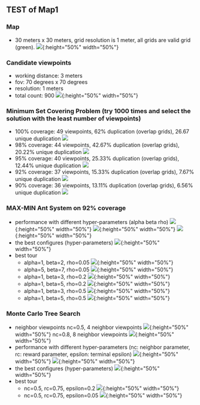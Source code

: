 ## TEST of Map1  

### Map
- 30 meters x 30 meters, grid resolution is 1 meter, all grids are valid grid (green).
![](image/map331.jpeg){:height="50%" width="50%"}

### Candidate viewpoints
- working distance: 3 meters
- fov: 70 degrees x 70 degrees
- resolution: 1 meters
- total count: 900
![](image/vpcandidate-u-m1.jpeg){:height="50%" width="50%"}

### Minimum Set Covering Problem (try 1000 times and select the solution with the least number of viewpoints)
- 100% coverage: 49 viewpoints, 62% duplication (overlap grids), 26.67 unique duplication
![](image/scp-m1-vp1-100c.jpeg)
- 98% coverage: 44 viewpoints, 42.67% duplication (overlap grids), 20.22% unique duplication
![](image/scp-m1-vp1-98c.jpeg)
- 95% coverage: 40 viewpoints, 25.33% duplication (overlap grids), 12.44% unique duplication
![](image/scp-m1-vp1-95c.jpeg)
- 92% coverage: 37 viewpoints, 15.33% duplication (overlap grids), 7.67% unique duplication
![](image/scp-m1-vp1-92c.jpeg)
- 90% coverage: 36 viewpoints, 13.11% duplication (overlap grids), 6.56% unique duplication
![](image/scp-m1-vp1-90c.jpeg)

### MAX-MIN Ant System on 92% coverage
- performance with different hyper-parameters (alpha beta rho)
![](image/MMAS-m1-rho005.png){:height="50%" width="50%"}
![](image/MMAS-m1-rho02.png){:height="50%" width="50%"}
![](image/MMAS-m1-rho05.png){:height="50%" width="50%"}
- the best configures (hyper-parameters)
![](image/MMAS-m1-best.png){:height="50%" width="50%"}
- best tour
  - alpha=1, beta=2, rho=0.05
![](image/MMAS-m1-best-a1b2r005.jpeg){:height="50%" width="50%"}
  - alpha=5, beta=7, rho=0.05
![](image/MMAS-m1-best-a5b7r005.jpeg){:height="50%" width="50%"}
  - alpha=1, beta=3, rho=0.2
![](image/MMAS-m1-best-a1b3r02.jpeg){:height="50%" width="50%"}
  - alpha=1, beta=5, rho=0.2
![](image/MMAS-m1-best-a1b5r02.jpeg){:height="50%" width="50%"}
  - alpha=1, beta=3, rho=0.5
![](image/MMAS-m1-best-a1b3r05.jpeg){:height="50%" width="50%"}
  - alpha=1, beta=5, rho=0.5
![](image/MMAS-m1-best-a1b5r05.jpeg){:height="50%" width="50%"}


### Monte Carlo Tree Search
- neighbor viewpoints
nc=0.5, 4 neighbor viewpoints
![](image/vpneighbor4-7070-5.jpeg){:height="50%" width="50%"}
nc=0.8, 8 neighbor viewpoints
![](image/vpneighbor8-7070-8.jpeg){:height="50%" width="50%"}
- performance with different hyper-parameters (nc: neighbor parameter, rc: reward parameter,  epsilon: terminal epsilon)
![](image/MCTS-m1-n4-e005.png){:height="50%" width="50%"}
![](image/MCTS-m1-n4-e02.png){:height="50%" width="50%"}
- the best configures (hyper-parameters)
![](image/MCTS-m1-n4-best.png){:height="50%" width="50%"}
- best tour
  - nc=0.5, rc=0.75, epsilon=0.2
![](image/MCTS-m1-best-n4-nc05rc075e02.jpeg){:height="50%" width="50%"}
  - nc=0.5, rc=0.75, epsilon=0.05
![](image/MMAS-m1-best-a5b7r005.jpeg){:height="50%" width="50%"}
